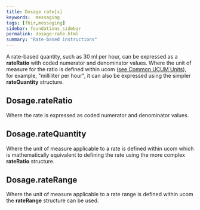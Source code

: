 ```yaml
---
title: Dosage rate[x]
keywords:  messaging
tags: [fhir,messaging]
sidebar: foundations_sidebar
permalink: dosage-rate.html
summary: "Rate-based instructions"
---
```




A rate-based quantity, such as 30 ml per hour, can be expressed as a **rateRatio** with coded numerator and denominator values. Where the unit of measure for the ratio is defined within ucom ([see Common UCUM Units](https://www.hl7.org/fhir/valueset-ucum-common.xml)), for example, "milliliter per hour", it can also be expressed using the simpler **rateQuantity** structure.

## Dosage.rateRatio ##

Where the rate is expressed as coded numerator and denominator values.

## Dosage.rateQuantity ##

Where the unit of measure applicable to a rate is defined within ucom which is mathematically equivalent to defining the rate using the more complex **rateRatio** structure.

## Dosage.rateRange ##

Where the unit of measure applicable to a rate range is defined within ucom the **rateRange** structure can be used.

<script src="https://gist.github.com/RobertGoochUK/618bb18a1ad8e5397883a68032cdb4ff.js"></script>